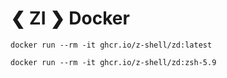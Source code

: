 # ❮ ZI ❯ Docker

```shell
docker run --rm -it ghcr.io/z-shell/zd:latest
```

```shell
docker run --rm -it ghcr.io/z-shell/zd:zsh-5.9
```
